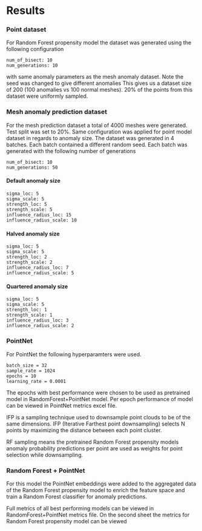 # Results

### Point dataset 

For Random Forest propensity model the dataset was generated using the following configuration
```
num_of_bisect: 10
num_generations: 10 
```
with same anomaly parameters as the mesh anomaly dataset. Note the seed was changed to give different anomalies
This gives us a dataset size of 200 (100 anomalies vs 100 normal meshes).
20% of the points from this dataset were uniformly sampled.

### Mesh anomaly prediction dataset

For the mesh prediction dataset a total of 4000 meshes were generated. 
Test split was set to 20%.
Same configuration was applied for point model dataset in regards to anomaly size.
The dataset was generated in 4 batches. Each batch contained a different random seed.
Each batch was generated with the following number of generations

```
num_of_bisect: 10
num_generations: 50 
```


#### Default anomaly size

```
sigma_loc: 5
sigma_scale: 5
strength_loc: 5 
strength_scale: 5 
influence_radius_loc: 15 
influence_radius_scale: 10 
```


#### Halved anomaly size

```
sigma_loc: 5
sigma_scale: 5
strength_loc: 2 
strength_scale: 2 
influence_radius_loc: 7 
influence_radius_scale: 5 
```


#### Quartered anomaly size

```
sigma_loc: 5
sigma_scale: 5
strength_loc: 1 
strength_scale: 1 
influence_radius_loc: 3 
influence_radius_scale: 2 
```

### PointNet

For PointNet the following hyperparamters were used.
```
batch_size = 32
sample_rate = 1024
epochs = 10
learning_rate = 0.0001
```
The epochs with best performance were chosen to be used as 
pretrained model in RandomForest+PointNet model. Per epoch performance of model
can be viewed in PointNet metrics excel file.

IFP is a sampling technique used to downsample point clouds to be of the same dimensions. 
IFP (Iterative Farthest point downsampling) selects N points by maximizing the distance between each point
cluster.

RF sampling means the pretrained Random Forest propensity models anomaly probability predictions per point
are used as weights for point selection while downsampling.

### Random Forest + PointNet

For this model the PointNet embeddings were added to the aggregated data of the Random Forest propensity model
to enrich the feature space and train a Random Forest classifier for anomaly predictions.

Full metrics of all best performing models can be viewed in RandomForest+PointNet metrics file.
On the second sheet the metrics for Random Forest propensity model can be viewed
